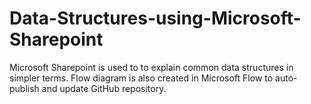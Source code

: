 # Data-Structures-using-Microsoft-Sharepoint
Microsoft Sharepoint is used to to explain common data structures in simpler terms. Flow diagram is also created in Microsoft Flow to auto-publish and update GitHub repository.
